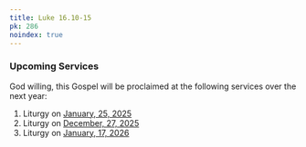 ```yaml
---
title: Luke 16.10-15
pk: 286
noindex: true
---
```


### Upcoming Services

God willing, this Gospel will be proclaimed at the following services over the next year:


1. Liturgy on [January, 25, 2025](https://orthocal.info/readings/gregorian/2025/01/25/)
1. Liturgy on [December, 27, 2025](https://orthocal.info/readings/gregorian/2025/12/27/)
1. Liturgy on [January, 17, 2026](https://orthocal.info/readings/gregorian/2026/01/17/)
